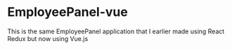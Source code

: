 # EmployeePanel-vue
This is the same EmployeePanel application that I earlier made using React Redux but now using Vue.js 
